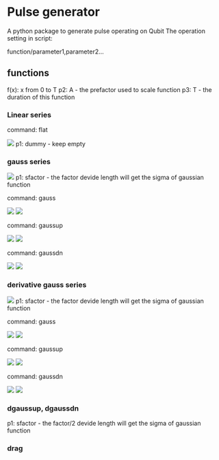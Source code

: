 # Pulse generator
A python package to generate pulse operating on Qubit 
The operation setting in script:

function/parameter1,parameter2...
## functions
f(x): x from 0 to T
p2: A - the prefactor used to scale function 
p3: T - the duration of this function
### Linear series
command: flat

<img src="https://render.githubusercontent.com/render/math?math=f(x)=p_2">
p1: dummy - keep empty

### gauss series
<img src="https://render.githubusercontent.com/render/math?math=f(x) = Ae^{-\frac{1}{2}(\frac{(x-x_0)}{\sigma}^2) }">
p1: sfactor - the factor devide length will get the sigma of gaussian function

command: gauss

<img src="https://render.githubusercontent.com/render/math?math=\sigma = \frac{T}{sfactor}">
<img src="https://render.githubusercontent.com/render/math?math=x_0 = \frac{T}{2}">

command: gaussup

<img src="https://render.githubusercontent.com/render/math?math=\sigma = \frac{2T}{sfactor}">
<img src="https://render.githubusercontent.com/render/math?math=x_0 = T">

command: gaussdn

<img src="https://render.githubusercontent.com/render/math?math=\sigma = \frac{2T}{sfactor}">
<img src="https://render.githubusercontent.com/render/math?math=x_0 = 0">


### derivative gauss series
<img src="https://render.githubusercontent.com/render/math?math=f(x) = \frac{A}{\sigma^2}(x-x0)e^{-\frac{1}{2}(\frac{(x-x_0)}{\sigma}^2) }">
p1: sfactor - the factor devide length will get the sigma of gaussian function

command: gauss

<img src="https://render.githubusercontent.com/render/math?math=\sigma = \frac{T}{sfactor}">
<img src="https://render.githubusercontent.com/render/math?math=x_0 = \frac{T}{2}">

command: gaussup

<img src="https://render.githubusercontent.com/render/math?math=\sigma = \frac{2T}{sfactor}">
<img src="https://render.githubusercontent.com/render/math?math=x_0 = T">

command: gaussdn

<img src="https://render.githubusercontent.com/render/math?math=\sigma = \frac{2T}{sfactor}">
<img src="https://render.githubusercontent.com/render/math?math=x_0 = 0">

### dgaussup, dgaussdn
p1: sfactor - the factor/2 devide length will get the sigma of gaussian function


### drag
